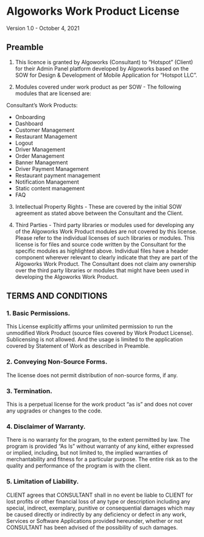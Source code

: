 # Algoworks Work Product License

Version 1.0 -  October 4, 2021
## Preamble
1. This licence is granted by Algoworks (Consultant) to “Hotspot” (Client) for their Admin Panel platform developed by Algoworks based on the SOW for Design & Development of Mobile Application for “Hotspot LLC”.

2. Modules covered under work product as per SOW - The following modules that are licensed are:

Consultant’s Work Products:

- Onboarding
- Dashboard
- Customer Management
- Restaurant Management
- Logout
- Driver Management
- Order Management
- Banner Management
- Driver Payment Management
- Restaurant payment management
- Notification Management
- Static content management
- FAQ

3. Intellectual Property Rights - These are covered by the initial SOW agreement as stated above between the Consultant and the Client. 

4. Third Parties - Third party libraries or modules used for developing any of the Algoworks Work Product modules are not covered by this license. Please refer to the individual licenses of such libraries or modules. This license is for files and source code written by the Consultant for the specific modules as highlighted above. Individual files have a header component wherever relevant to clearly indicate that they are part of the Algoworks Work Product. The Consultant does not claim any ownership over the third party libraries or modules that might have been used in developing the Algoworks Work Product. 

 
## TERMS AND CONDITIONS

### 1. Basic Permissions.
This License explicitly affirms your unlimited permission to run the unmodified Work Product (source files covered by Work Product License). 
Sublicensing is not allowed. And the usage is limited to the application covered by Statement of Work as described in Preamble. 

### 2. Conveying Non-Source Forms.
The license does not permit distribution of non-source forms, if any.

### 3. Termination.
This is a perpetual license for the work product “as is” and does not cover any upgrades or changes to the code. 

### 4. Disclaimer of Warranty. 

There is no warranty for the program, to the extent permitted by law. The program is provided “As Is” without warranty of any kind, either expressed or implied, including, but not limited to, the implied warranties of merchantability and fitness for a particular purpose. The entire risk as to the quality and performance of the program is with the client.

### 5. Limitation of Liability.
CLIENT agrees that CONSULTANT shall in no event be liable to CLIENT for lost profits or other financial loss of any type or description including any special, indirect, exemplary, punitive or consequential damages which may be caused directly or indirectly by any deficiency or defect in any work, Services or Software Applications provided hereunder, whether or not CONSULTANT has been advised of the possibility of such damages.


